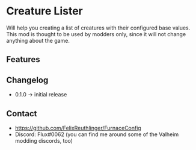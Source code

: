 ﻿# Creature Lister

Will help you creating a list of creatures with their configured base values.
This mod is thought to be used by modders only, since it will not change anything about the game.

## Features


## Changelog

* 0.1.0 -> initial release

## Contact

* https://github.com/FelixReuthlinger/FurnaceConfig
* Discord: Flux#0062 (you can find me around some of the Valheim modding discords, too)
